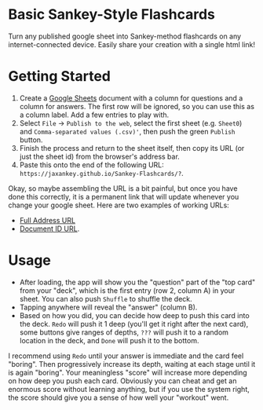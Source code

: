 # Basic Sankey-Style Flashcards
Turn any published google sheet into Sankey-method flashcards on any internet-connected device. Easily share your creation with a single html link!

# Getting Started

 1. Create a [Google Sheets](https://docs.google.com/spreadsheets/u/0/) document with a column for questions and a column for answers. The first row will be ignored, so you can use this as a column label. Add a few entries to play with.
 2. Select `File` -> `Publish to the web`, select the first sheet (e.g. `Sheet0`) and `Comma-separated values (.csv)'`, then push the green `Publish` button.
 3. Finish the process and return to the sheet itself, then copy its URL (or just the sheet id) from the browser's address bar.
 4. Paste this onto the end of the following URL: `https://jaxankey.github.io/Sankey-Flashcards/?`.

Okay, so maybe assembling the URL is a bit painful, but once you have done this correctly, it is a permanent link that will update whenever you change your google sheet. Here are two examples of working URLs: 
 * [Full Address URL](https://jaxankey.github.io/Sankey-Flashcards/?https://docs.google.com/spreadsheets/d/1IfWy8aefe9aNUO3OJ2bKv2Vtb28eEx2XUfMyYPiZv8c/edit#gid=0)
 * [Document ID URL](https://jaxankey.github.io/Sankey-Flashcards/?1IfWy8aefe9aNUO3OJ2bKv2Vtb28eEx2XUfMyYPiZv8c).

# Usage
 * After loading, the app will show you the "question" part of the "top card" from your "deck", which is the first entry (row 2, column A) in your sheet. You can also push `Shuffle` to shuffle the deck.
 * Tapping anywhere will reveal the "answer" (column B).
 * Based on how you did, you can decide how deep to push this card into the deck. `Redo` will push it 1 deep (you'll get it right after the next card), some buttons give ranges of depths, `???` will push it to a random location in the deck, and `Done` will push it to the bottom.

I recommend using `Redo` until your answer is immediate and the card feel "boring". Then progressively increase its depth, waiting at each stage until it is again "boring". Your meaningless "score" will increase more depending on how deep you push each card. Obviously you can cheat and get an enormous score without learning anything, but if you use the system right, the score should give you a sense of how well your "workout" went.
